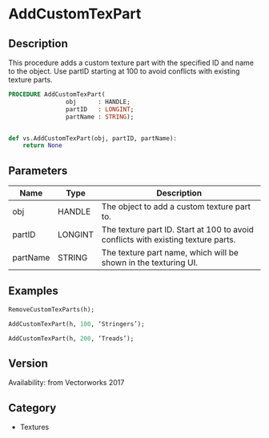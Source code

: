# AddCustomTexPart

## Description
This procedure adds a custom texture part with the specified ID and name to the object.  Use partID starting at 100 to avoid conflicts with existing texture parts.

```pascal
PROCEDURE AddCustomTexPart(
				obj      : HANDLE;
				partID   : LONGINT;
				partName : STRING);
```

```python

def vs.AddCustomTexPart(obj, partID, partName):
    return None
```

## Parameters
|Name|Type|Description|
|---|---|---|
|obj|HANDLE|The object to add a custom texture part to.|
|partID|LONGINT|The texture part ID.  Start at 100 to avoid conflicts with existing texture parts.|
|partName|STRING|The texture part name, which will be shown in the texturing UI.|

## Examples
```pascal
RemoveCustomTexParts(h);

AddCustomTexPart(h, 100, ‘Stringers’);

AddCustomTexPart(h, 200, ‘Treads’);


```

## Version
Availability: from Vectorworks 2017
## Category
* Textures


